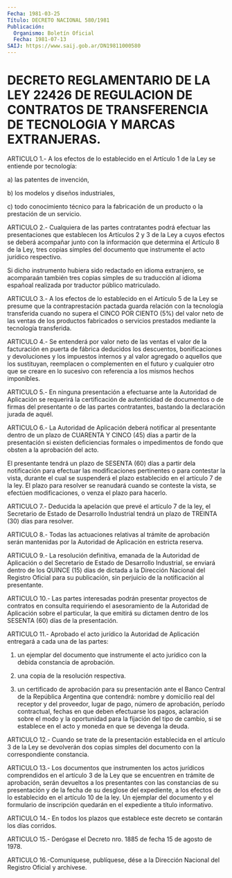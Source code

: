 ```yaml
---
Fecha: 1981-03-25
Título: DECRETO NACIONAL 580/1981
Publicación:
  Organismo: Boletín Oficial
  Fecha: 1981-07-13
SAIJ: https://www.saij.gob.ar/DN19811000580
---
```

# DECRETO REGLAMENTARIO DE LA LEY 22426 DE REGULACION DE CONTRATOS DE TRANSFERENCIA DE TECNOLOGIA Y MARCAS EXTRANJERAS.

<a id="1"></a>
ARTICULO  1.- A los efectos de lo establecido en el Artículo 1 de la Ley se entiende por tecnología:

a) las patentes de invención,

b) los modelos y diseños industriales,

c) todo conocimiento  técnico  para la fabricación de un producto o la prestación de un servicio.

<a id="2"></a>
ARTICULO  2.-  Cualquiera  de  las  partes  contratantes podrá efectuar las presentaciones que establecen los Artículos  2  y 3 de la Ley a cuyos efectos se deberá acompañar junto con la información  que  determina  el  Artículo  8 de la Ley, tres copias simples del documento que instrumente el acto  jurídico respectivo.

Si  dicho instrumento hubiera sido redactado en idioma  extranjero, se acomparaán  también  tres  copias  simples  de  su traducción al idioma   españoal  realizada  por  traductor  público  matriculado.

<a id="3"></a>
ARTICULO  3.- A los efectos de lo establecido en el Artículo 5 de  la  Ley  se presume  que  la  contraprestación  pactada  guarda relación con la  tecnología  transferida  cuando no supera el CINCO POR  CIENTO  (5%)  del valor neto de las ventas  de  los  productos fabricados o servicios prestados mediante la tecnología transferida.

<a id="4"></a>
ARTICULO 4.- Se entenderá por valor neto de las ventas el valor de la  facturación  en  puerta de fábrica deducidos los descuentos, bonificaciones y devoluciones  y  los impuestos internos y al valor agregado o aquellos que los sustituyan,  reemplacen  o complementen en  el  futuro  y  cualquier otro que se creare en lo sucesivo  con referencia a los mismos hechos imponibles.

<a id="5"></a>
ARTICULO  5.-  En  ninguna  presentación  a efectuarse ante la Autoridad    de  Aplicación  se  requerirá  la  certificación    de autenticidad de  documentos  o  de  firmas del presentante o de las partes  contratantes,  bastando  la declaración  jurada  de  aquél.

<a id="6"></a>
ARTICULO  6.-  La  Autoridad de Aplicación deberá notificar al presentante dentro de un  plazo  de  CUARENTA  Y  CINCO (45) días a partir  de  la  presentación  si  existen  deficiencias formales  o impedimentos  de fondo que obsten a la aprobación  del  acto.

El presentante  tendrá  un plazo de SESENTA (60) días a partir dela notificación para efectuar  las  modificaciones  pertinentes o para contestar  la  vista,  durante  el  cual  se  suspenderá  el  plazo establecido en el artículo 7 de la ley. El plazo  para  resolver se reanudará  cuando se conteste la vista, se efectúen modificaciones, o venza el plazo para hacerlo.

<a id="7"></a>
ARTICULO  7.- Deducida la apelación que prevé el artículo 7 de la ley, el Secretario  de  Estado  de Desarrollo Industrial tendrá un plazo de TREINTA (30) días para resolver.

<a id="8"></a>
ARTICULO  8.-  Todas  las  actuaciones relativas al trámite de aprobación  serán  mantenidas por la  Autoridad  de  Aplicación  en estricta reserva.

<a id="9"></a>
ARTICULO 9.- La resolución definitiva, emanada de la Autoridad de Aplicación  o del Secretario de Estado de Desarrollo Industrial, se  enviará dentro  de  los  QUINCE  (15)  días  de  dictada  a  la Dirección  Nacional  del  Registro Oficial para su publicación, sin perjuicio de la notificación al presentante.

<a id="10"></a>
ARTICULO 10.- Las partes interesadas podrán presentar proyectos de  contratos  en  consulta  requiriendo  el  asesoramiento  de  la Autoridad  de  Aplicación  sobre  el  particular, la que emitirá su dictamen  dentro  de  los  SESENTA (60) días  de  la  presentación.

<a id="11"></a>
ARTICULO  11.-  Aprobado  el  acto  jurídico  la  Autoridad de Aplicación entregará a cada una de las partes:

1)  un ejemplar del documento que instrumente el acto jurídico  con la debida constancia de aprobación.

2) una copia de la resolución respectiva.

3) un  certificado de aprobación para su presentación ante el Banco Central    de  la  República  Argentina  que  contendrá:  nombre  y domicilio real  del receptor y del proveedor, lugar de pago, número de aprobación, período  contractual, fechas en que deben efectuarse los pagos, aclaración sobre  el  modo  y  la  oportunidad  para  la fijación  del  tipo  de cambio, si se establece en el acto y moneda en que se devenga la deuda.

<a id="12"></a>
ARTICULO 12.- Cuando se trate de la presentación establecida en el artículo  3  de  la  Ley  se  devolverán  dos copias simples del documento con la correspondiente constancia.

<a id="13"></a>
ARTICULO  13.-  Los  documentos  que  instrumenten  los  actos jurídicos   comprendidos  en  el  artículo  3  de  la  Ley  que  se encuentren  en   trámite  de  aprobación,  serán  devueltos  a  los presentantes con  las  constancias de su presentación y de la fecha de su desglose del expediente,  a  los efectos de lo establecido en el  artículo  10  de  la  ley.  Un  ejemplar  del  documento  y  el formulario  de  inscripción  quedarán en  el  expediente  a  título informativo.

<a id="14"></a>
ARTICULO 14.- En todos los plazos que establece este decreto se contarán los días corridos.

<a id="15"></a>
ARTICULO  15.-  Derógase  el  Decreto nro. 1885 de fecha 15 de agosto de 1978.

<a id="16"></a>
ARTICULO  16.-Comuníquese,  publíquese,  dése  a  la Dirección Nacional del Registro Oficial y archívese.
